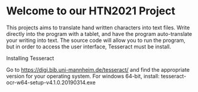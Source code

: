 # Welcome to our HTN2021 Project

This projects aims to translate hand written characters into text files.
Write directly into the program with a tablet, and have the program auto-translate your writing into text.
The source code will allow you to run the program, but in order to access the user interface, Tesseract must be install.

Installing Tesseract

Go to https://digi.bib.uni-mannheim.de/tesseract/ and find the appropriate version for your operating system.
For windows 64-bit, install: tesseract-ocr-w64-setup-v4.1.0.20190314.exe

